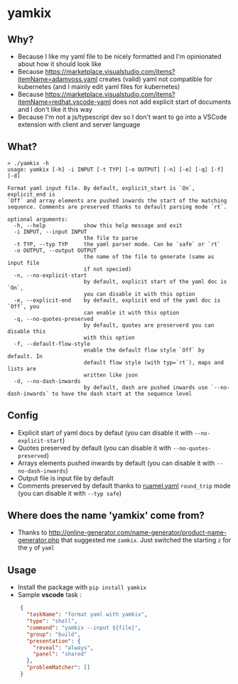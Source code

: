 # yamkix

## Why?

- Because I like my yaml file to be nicely formatted and I'm opinionated about how it should look like
- Because <https://marketplace.visualstudio.com/items?itemName=adamvoss.yaml> creates (valid) yaml not compatible for kubernetes (and I mainly edit yaml files for kubernetes)
- Because <https://marketplace.visualstudio.com/items?itemName=redhat.vscode-yaml> does not add explicit start of documents and I don't like it this way
- Because I'm not a js/typescript dev so I don't want to go into a VSCode extension with client and server language

## What?

```shell
> ./yamkix -h
usage: yamkix [-h] -i INPUT [-t TYP] [-o OUTPUT] [-n] [-e] [-q] [-f] [-d]

Format yaml input file. By default, explicit_start is `On`, explicit_end is
`Off` and array elements are pushed inwards the start of the matching
sequence. Comments are preserved thanks to default parsing mode `rt`.

optional arguments:
  -h, --help            show this help message and exit
  -i INPUT, --input INPUT
                        the file to parse
  -t TYP, --typ TYP     the yaml parser mode. Can be `safe` or `rt`
  -o OUTPUT, --output OUTPUT
                        the name of the file to generate (same as input file
                        if not specied)
  -n, --no-explicit-start
                        by default, explicit start of the yaml doc is `On`,
                        you can disable it with this option
  -e, --explicit-end    by default, explicit end of the yaml doc is `Off`, you
                        can enable it with this option
  -q, --no-quotes-preserved
                        by default, quotes are preserverd you can disable this
                        with this option
  -f, --default-flow-style
                        enable the default flow style `Off` by default. In
                        default flow style (with typ=`rt`), maps and lists are
                        written like json
  -d, --no-dash-inwards
                        by default, dash are pushed inwards use `--no-dash-inwards` to have the dash start at the sequence level

```

## Config

- Explicit start of yaml docs by defaut (you can disable it with `--no-explicit-start`)
- Quotes preserved by default (you can disable it with `--no-quotes-preserved`)
- Arrays elements pushed inwards by default (you can disable it with `--no-dash-inwards`)
- Output file is input file by default
- Comments preserved by default thanks to [ruamel.yaml](https://pypi.python.org/pypi/ruamel.yaml) `round_trip` mode (you can disable it with `--typ safe`)

## Where does the name 'yamkix' come from?

- Thanks to <http://online-generator.com/name-generator/product-name-generator.php> that suggested me `zamkix`. Just switched the starting `z` for the `y` of `yaml`

## Usage

- Install the package with `pip install yamkix`
- Sample **vscode** task :

```json
    {
      "taskName": "format yaml with yamkix",
      "type": "shell",
      "command": "yamkix --input ${file}",
      "group": "build",
      "presentation": {
        "reveal": "always",
        "panel": "shared"
      },
      "problemMatcher": []
    }

```
